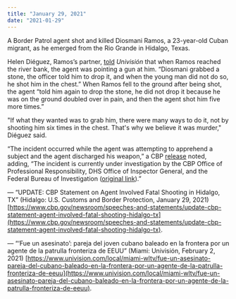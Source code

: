 ```yaml
---
title: "January 29, 2021"
date: "2021-01-29"
---
```


A Border Patrol agent shot and killed Diosmani Ramos, a 23-year-old Cuban migrant, as he emerged from the Rio Grande in Hidalgo, Texas.

Helen Diéguez, Ramos’s partner, [told](https://www.univision.com/local/miami-wltv/fue-un-asesinato-pareja-del-cubano-baleado-en-la-frontera-por-un-agente-de-la-patrulla-fronteriza-de-eeuu) _Univisión_ that when Ramos reached the river bank, the agent was pointing a gun at him. “Diosmani grabbed a stone, the officer told him to drop it, and when the young man did not do so, he shot him in the chest.” When Ramos fell to the ground after being shot, the agent “told him again to drop the stone, he did not drop it because he was on the ground doubled over in pain, and then the agent shot him five more times.”

"If what they wanted was to grab him, there were many ways to do it, not by shooting him six times in the chest. That's why we believe it was murder," Diéguez said.

“The incident occurred while the agent was attempting to apprehend a subject and the agent discharged his weapon,” a CBP [release](/files/2021-01-29_ramos.pdf) noted, adding, “The incident is currently under investigation by the CBP Office of Professional Responsibility, DHS Office of Inspector General, and the Federal Bureau of Investigation ([original link](https://www.cbp.gov/newsroom/speeches-and-statements/update-cbp-statement-agent-involved-fatal-shooting-hidalgo-tx)).”

— “UPDATE: CBP Statement on Agent Involved Fatal Shooting in Hidalgo, TX” (Hidalgo: U.S. Customs and Border Protection, January 29, 2021) [https://www.cbp.gov/newsroom/speeches-and-statements/update-cbp-statement-agent-involved-fatal-shooting-hidalgo-tx](https://www.cbp.gov/newsroom/speeches-and-statements/update-cbp-statement-agent-involved-fatal-shooting-hidalgo-tx).

— “‘Fue un asesinato’: pareja del joven cubano baleado en la frontera por un agente de la patrulla fronteriza de EEUU” (Miami: Univisión, February 2, 2021) [https://www.univision.com/local/miami-wltv/fue-un-asesinato-pareja-del-cubano-baleado-en-la-frontera-por-un-agente-de-la-patrulla-fronteriza-de-eeuu](https://www.univision.com/local/miami-wltv/fue-un-asesinato-pareja-del-cubano-baleado-en-la-frontera-por-un-agente-de-la-patrulla-fronteriza-de-eeuu).
